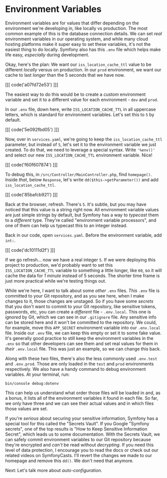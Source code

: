 # Environment Variables

Environment variables are for values that differ depending on the environment
we're developing in, like locally vs production. The most common example of this
is the database connection details. We can set *real* environment variables in
our operating system, and while many cloud hosting platforms make it super easy
to set these variables, it's not the easiest thing to do locally. Symfony also
has this `.env` file which helps make life easy, *especially* during
development.

Okay, here's the plan: We want our `iss_location_cache_ttl` value to be
different *locally* versus on production. In our `prod` environment, we want our
cache to last *longer* than the 5 seconds that we have now. 

[[[ code('a07fd72e53') ]]]

The easiest way to do this would be to create a *custom* environment variable and
set it to a different value for each environment - `dev` and `prod`.

In our `.env` file, down here, write `ISS_LOCATION_CACHE_TTL` in all uppercase
letters, which is standard for environment variables. Let's set this to `5` by
default. 

[[[ code('5e092fbd05') ]]]

Now, over in `services.yaml`, we're going to keep the `iss_location_cache_ttl` parameter,
but instead of `5`, let's set it to the environment variable we just created. To do that,
we need to leverage a special syntax. Write `'%env()'` and select our
new `ISS_LOCATION_CACHE_TTL` environment variable. Nice!

[[[ code('f60f607874') ]]]

To debug this, in `/src/Controller/MainController.php`, find `homepage()`.
Inside *that*, below `Response`, let's write `dd($this->getParameter())` and
add `iss_location_cache_ttl`. 

[[[ code('85bafcb921') ]]]

Back at the browser, refresh. There's `5`. It's subtle, but you may have noticed
that this value is a string right now. All environment variable values are just
simple strings by default, but Symfony has a way to *typecast* them to a *different* type.
They're called "environment variable processors", and one of them can help us typecast
this to an integer instead.

Back in our code, open `services.yaml`. Before the environment variable,
add `int:`. 

[[[ code('dc10111d2f') ]]]

If we go refresh... now we have a real integer `5`. If we were
deploying this project to production, we'd probably want to set
this `ISS_LOCATION_CACHE_TTL` variable to something a little longer, like `60`,
so it will cache the data for *1 minute* instead of 5 seconds. The shorter time
frame is just more practical while we're testing things out.

While we're here, I want to talk about some *other* `.env` files. *This* `.env`
file is committed to your Git repository, and as you see here, when I make
changes to it, those changes are unstaged. So if you have some *secrets* that
you don't want to commit to your Git repository, like sensitive tokens,
passwords, etc, you can create a *different* file - `.env.local`. This one is
*ignored* by Git, which we can see in our `.gitignore` file. Any sensitive info
can be stored here and it won't be committed to the repository. We could, for
example, move this `APP_SECRET` environment variable into our `.env.local` file.
Inside our `.env` file, we can keep this empty or set it to some fake value.
It's generally good practice to still keep the environment variables in
the `.env` so that other developers can see them and set real values for them in
*their* `.env.local` file. This was just an example, so we can change this back.

Along with these two files, there's also the less commonly used `.env.test`
and `.env.prod`. Those are only loaded in the `test` and `prod` environments
respectively. We also have a handy command to debug environment variables.
At your terminal, run:

```terminal
bin/console debug:dotenv
```

This can help us understand what order those files will be loaded in and, as a
bonus, it lists all of the environment variables it found in each file. So far,
we only have three and we can see their actual values and in which files those
values are set.

If you're *serious* about securing your sensitive information, Symfony has a
special tool for this called the "Secrets Vault". If you Google "Symfony
secrets", one of the top results is "How to Keep Sensitive Information Secret",
which leads us to some documentation. With the Secrets Vault, we can safely
commit environment variables to our Git repository because they're encrypted and
*can't* be read without *decrypting*. If you need this level of data protection,
I encourage you to read the docs or check out our related videos on
SymfonyCasts. I'll revert the changes we made to our homepage and remove
this `dd()`. We don't need that anymore.

Next: Let's talk more about *auto-configuration*.
